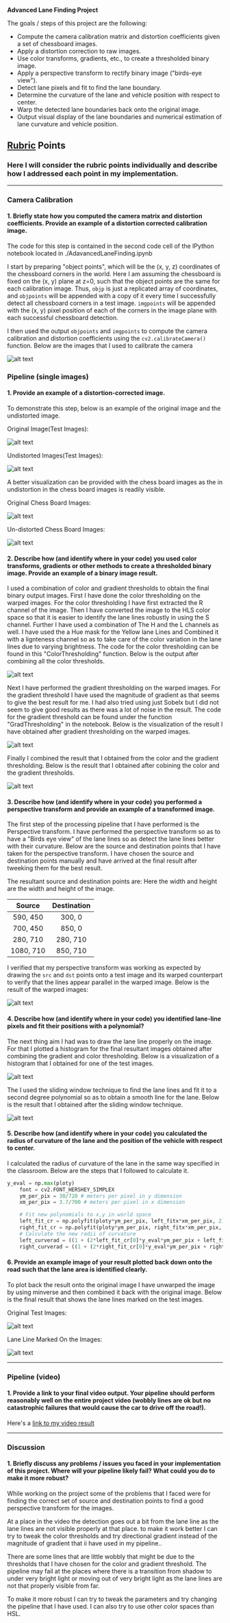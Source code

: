 **Advanced Lane Finding Project**

The goals / steps of this project are the following:

* Compute the camera calibration matrix and distortion coefficients given a set of chessboard images.
* Apply a distortion correction to raw images.
* Use color transforms, gradients, etc., to create a thresholded binary image.
* Apply a perspective transform to rectify binary image ("birds-eye view").
* Detect lane pixels and fit to find the lane boundary.
* Determine the curvature of the lane and vehicle position with respect to center.
* Warp the detected lane boundaries back onto the original image.
* Output visual display of the lane boundaries and numerical estimation of lane curvature and vehicle position.

[//]: # (Image References)

[image1]: ./output_images/camera%20caliberation.png
[image2]: /output_images/color%20channel%20output.png
[image3]: ./output_images/combined%20grad%20color%20output.png
[image4]: ./output_images/final%20output%20.png
[image5]: ./output_images/gradient%20threshold%20output.png
[image6]: ./output_images/histogram.png
[image7]: ./output_images/test%20images.png
[image8]: ./output_images/sliding%20window%20output.png
[image9]: ./output_images/test%20output.png
[image10]: ./output_images/undistorted%20Chess.png
[image11]: ./output_images/undistorted%20images.png
[image12]: ./output_images/warped%20images.png
[video1]: ./output_video/project_video_output.mp4

## [Rubric](https://review.udacity.com/#!/rubrics/571/view) Points

### Here I will consider the rubric points individually and describe how I addressed each point in my implementation.  

---
### Camera Calibration

#### 1. Briefly state how you computed the camera matrix and distortion coefficients. Provide an example of a distortion corrected calibration image.

The code for this step is contained in the second code cell of the IPython notebook located in ./AdavancedLaneFinding.ipynb 

I start by preparing "object points", which will be the (x, y, z) coordinates of the chessboard corners in the world. Here I am assuming the chessboard is fixed on the (x, y) plane at z=0, such that the object points are the same for each calibration image.  Thus, `objp` is just a replicated array of coordinates, and `objpoints` will be appended with a copy of it every time I successfully detect all chessboard corners in a test image.  `imgpoints` will be appended with the (x, y) pixel position of each of the corners in the image plane with each successful chessboard detection.  

I then used the output `objpoints` and `imgpoints` to compute the camera calibration and distortion coefficients using the `cv2.calibrateCamera()` function. Below are the images that I used to calibrate the camera

![alt text][image1]

### Pipeline (single images)

#### 1. Provide an example of a distortion-corrected image.

To demonstrate this step, below is an example of the original image and the undistorted image.

Original Image(Test Images):

![alt text][image7]

Undistorted Images(Test Images):

![alt text][image11]

A better visualization can be provided with the chess board images as the in undistortion in the chess board images is readily visible.

Original Chess Board Images:

![alt text][image1]

Un-distorted Chess Board Images:

![alt text][image10]

#### 2. Describe how (and identify where in your code) you used color transforms, gradients or other methods to create a thresholded binary image.  Provide an example of a binary image result.

I used a combination of color and gradient thresholds to obtain the final binary output images. 
First I have done the color thresholding on the warped images. For the color thresholding I have first extracted the R channel of the image. Then I have converted the image to the HLS color space so that it is easier to identify the lane lines robustly in using the S channel. Further I have used a combination of The H and the L channels as well. I have used the a Hue mask for the Yellow lane Lines and Combined it with a lignteness channel so as to take care of the color variation in the lane lines due to varying brightness. The code for the color thresholding can be found in this "ColorThresholding" function. Below is the output after combining all the color thresholds.

![alt text][image2]

Next I have performed the gradient thresholding on the warped images. For the gradient threshold I have used the magnitude of gradient as that seems to give the best result for me. I had also tried using just Sobelx but I did not seem to give good results as there was a lot of noise in the result. The code for the gradient threshold can be found under the function "GradThresholding" in the notebook. Below is the visualization of the result I have obtained after gradient thresholding on the warped images.

![alt text][image5]

Finally I combined the result that I obtained from the color and the gradient thresholding. Below is the result that I obtained after cobining the color and the gradient thresholds.

 ![alt text][image3]

#### 3. Describe how (and identify where in your code) you performed a perspective transform and provide an example of a transformed image.

The first step of the processing pipeline that I have performed is the Perspective transform. I have performed the perspective transform so as to have a "Birds eye view" of the lane lines so as detect the lane lines better with their curvature.
Below are the source and destination points that I have taken for the perspective transform. I have chosen the source and destination points manually and have arrived at the final result after tweeking them for the best result.

The resultant source and destination points are:
Here the width and height are the width and height of the image.

|Source        | Destination   | 
|:-------------:|:-------------:| 
| 590, 450      | 300, 0        | 
| 700, 450      | 850, 0      |
| 280, 710     | 280, 710|
| 1080, 710      | 850, 710|

I verified that my perspective transform was working as expected by drawing the `src` and `dst` points onto a test image and its warped counterpart to verify that the lines appear parallel in the warped image.
Below is the result of the warped images:

![alt text][image12]

#### 4. Describe how (and identify where in your code) you identified lane-line pixels and fit their positions with a polynomial?

The next thing aim I had was to draw the lane line properly on the image. For that I plotted a histogram for the final resultant images obtained after combining the gradient and color thresholding.
Below is a visualization of a histogram that I obtained for one of the test images. 

![alt text][image6]

The I used the sliding window technique to find the lane lines and fit it to a second degree polynomial so as to obtain a smooth line for the lane.
Below is the result that I obtained after the sliding window technique. 

![alt text][image8]
 
#### 5. Describe how (and identify where in your code) you calculated the radius of curvature of the lane and the position of the vehicle with respect to center.

I calculated the radius of curvature of the lane in the same way specified in the classroom. Below are the steps that I followed to calculate it.
```python
y_eval = np.max(ploty)
    font = cv2.FONT_HERSHEY_SIMPLEX
    ym_per_pix = 30/720 # meters per pixel in y dimension
    xm_per_pix = 3.7/700 # meters per pixel in x dimension

    # Fit new polynomials to x,y in world space
    left_fit_cr = np.polyfit(ploty*ym_per_pix, left_fitx*xm_per_pix, 2)
    right_fit_cr = np.polyfit(ploty*ym_per_pix, right_fitx*xm_per_pix, 2)
    # Calculate the new radii of curvature
    left_curverad = ((1 + (2*left_fit_cr[0]*y_eval*ym_per_pix + left_fit_cr[1])**2)**1.5) / np.absolute(2*left_fit_cr[0])
    right_curverad = ((1 + (2*right_fit_cr[0]*y_eval*ym_per_pix + right_fit_cr[1])**2)**1.5) / np.absolute(2*right_fit_cr[0])
```
#### 6. Provide an example image of your result plotted back down onto the road such that the lane area is identified clearly.

To plot back the result onto the original image I have unwarped the image by using minverse and then combined it back with the original image.
Below is the final result that shows the lane lines marked on the test images.
 
 Original Test Images:
 
![alt text][image7]

Lane Line Marked On the Images:

![alt text][image9]

---

### Pipeline (video)

#### 1. Provide a link to your final video output.  Your pipeline should perform reasonably well on the entire project video (wobbly lines are ok but no catastrophic failures that would cause the car to drive off the road!).

Here's a [link to my video result](./output_video/project_video_output.mp4)

---

### Discussion

#### 1. Briefly discuss any problems / issues you faced in your implementation of this project.  Where will your pipeline likely fail?  What could you do to make it more robust?

While working on the project some of the problems that I faced were for finding the correct set of source and destination points to find a good perspective transform for the images.

At a place in the video the detection goes out a bit from the lane line as the lane lines are not visible properly at that place. to make it work better I can try to tweak the color thresholds and try directional gradient instead of the magnitude of gradient that ii have used in my pipeline..

There are some lines that are little wobbly that might be due to the thresholds that I have chosen for the color and gradient threshold. The pipeline may fail at the places where there is a transition from shadow to under very bright light or moving out of very bright light as the lane lines are not that properly visible from far. 

To make it more robust I can try to tweak the parameters and try changing the pipeline that I have used. I can also try to use other color spaces than HSL. 
